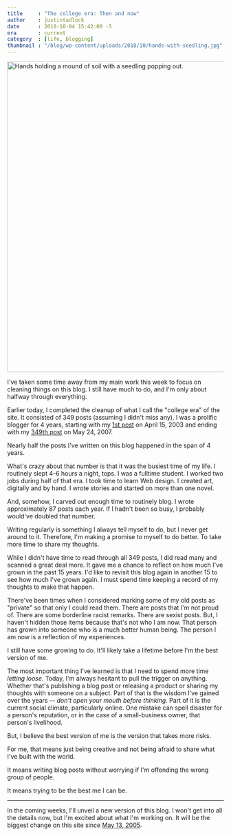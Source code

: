 ```yaml
---
title     : "The college era: Then and now"
author    : justintadlock
date      : 2018-10-04 15:42:00 -5
era       : current
category  : [life, blogging]
thumbnail : "/blog/wp-content/uploads/2018/10/hands-with-seedling.jpg"
---
```


<img src="http://justintadlock.com/blog/wp-content/uploads/2018/10/hands-with-seedling.jpg" alt="Hands holding a mound of soil with a seedling popping out." width="1280" height="720" class="alignwide size-full wp-image-7431" />

I've taken some time away from my main work this week to focus on cleaning things on this blog.  I still have much to do, and I'm only about halfway through everything.

Earlier today, I completed the cleanup of what I call the "college era" of the site.  It consisted of 349 posts (assuming I didn't miss any).  I was a prolific blogger for 4 years, starting with my [1st post](http://justintadlock.com/archives/2003/04/15/welcome-to-my-site) on April 15, 2003 and ending with my [349th post](http://justintadlock.com/archives/2007/05/24/i-robot) on May 24, 2007.

Nearly half the posts I've written on this blog happened in the span of 4 years.

What's crazy about that number is that it was the busiest time of my life.  I routinely slept 4-6 hours a night, tops.  I was a fulltime student.  I worked two jobs during half of that era.  I took time to learn Web design.  I created art, digitally and by hand.  I wrote stories and started on more than one novel.

And, somehow, I carved out enough time to routinely blog.  I wrote approximately 87 posts each year.  If I hadn't been so busy, I probably would've doubled that number.

Writing regularly is something I always tell myself to do, but I never get around to it.  Therefore, I'm making a promise to myself to do better.  To take more time to share my thoughts.

While I didn't have time to read through all 349 posts, I did read many and scanned a great deal more.  It gave me a chance to reflect on how much I've grown in the past 15 years.  I'd like to revisit this blog again in another 15 to see how much I've grown again.  I must spend time keeping a record of my thoughts to make that happen.

There've been times when I considered marking some of my old posts as "private" so that only I could read them.  There are posts that I'm not proud of.  There are some borderline racist remarks.  There are sexist posts.  But, I haven't hidden those items because that's not who I am now.  That person has grown into someone who is a much better human being.  The person I am now is a reflection of my experiences.

I still have some growing to do.  It'll likely take a lifetime before I'm the best version of me.

The most important thing I've learned is that I need to spend more time _letting loose_.  Today, I'm always hesitant to pull the trigger on anything.  Whether that's publishing a blog post or releasing a product or sharing my thoughts with someone on a subject.  Part of that is the wisdom I've gained over the years -- _don't open your mouth before thinking_.  Part of it is the current social climate, particularly online.  One mistake can spell disaster for a person's reputation, or in the case of a small-business owner, that person's livelihood.

But, I believe the best version of me is the version that takes more risks.

For me, that means just being creative and not being afraid to share what I've built with the world.

It means writing blog posts without worrying if I'm offending the wrong group of people.

It means trying to be the best me I can be.

------

In the coming weeks, I'll unveil a new version of this blog.  I won't get into all the details now, but I'm excited about what I'm working on.  It will be the biggest change on this site since [May 13, 2005](http://justintadlock.com/archives/2005/05/13/still-finding-style).

